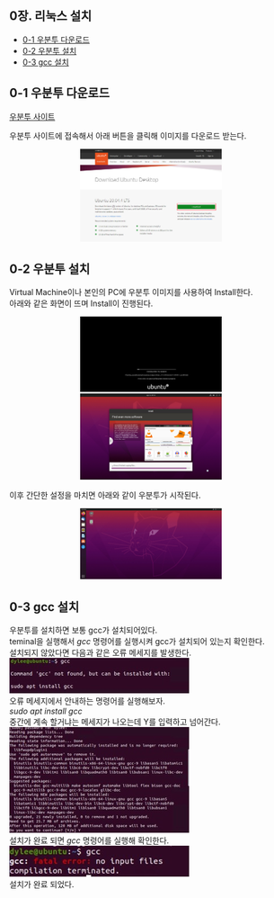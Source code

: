  ## 0장. **리눅스 설치**

  * [0-1 우분투 다운로드](#0-1-우분투-다운로드)
  * [0-2 우분투 설치](#0-2-우분투-설치)
  * [0-3 gcc 설치](#0-3-gcc-설치)

## 0-1 우분투 다운로드
[우분투 사이트](https://ubuntu.com/download/desktop)

우분투 사이트에 접속해서 아래 버튼을 클릭해 이미지를 다운로드 받는다.
<center><img src="../images/0.Install_Linux/ubuntu.jpg" width="50%" height="50%"></center>

## 0-2 우분투 설치
Virtual Machine이나 본인의 PC에 우분투 이미지를 사용하여 Install한다.  
아래와 같은 화면이 뜨며 Install이 진행된다.
<center><img src="../images/0.Install_Linux/install_1.jpg" width="50%" height="50%"></center>
<center><img src="../images/0.Install_Linux/install_2.jpg" width="50%" height="50%"></center>

이후 간단한 설정을 마치면 아래와 같이 우분투가 시작된다.
<center><img src="../images/0.Install_Linux/install_3.jpg" width="50%" height="50%"></center>

## 0-3 gcc 설치
우분투를 설치하면 보통 gcc가 설치되어있다.  
teminal을 실행해서 *gcc* 명령어를 실행시켜 gcc가 설치되어 있는지 확인한다.  
설치되지 않았다면 다음과 같은 오류 메세지를 발생한다.  
![gcc error](../images/0.Install_Linux/gcc_error.jpg)  
오류 메세지에서 안내하는 명령어를 실행해보자.  
*sudo apt install gcc*  
중간에 계속 할거냐는 메세지가 나오는데 Y를 입력하고 넘어간다.  
![gcc install](../images/0.Install_Linux/gcc_install.jpg)  
설치가 완료 되면 *gcc* 명령어를 실행해 확인한다.  
![gcc install done](../images/0.Install_Linux/gcc_install_done.jpg)  
설치가 완료 되었다.